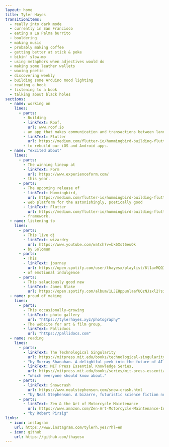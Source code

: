 ```yaml
---
layout: home
title: Tyler Hayes
transitionItems:
  - really into dark mode
  - currently in San Francisco
  - eating a La Palma burrito
  - bouldering
  - making music
  - probably making coffee
  - getting better at stick & poke
  - bikin' slow-mo
  - using metaphors when adjectives would do
  - making some leather wallets
  - waxing poetic
  - discovering weekly
  - building some Arduino mood lighting
  - reading a book
  - listening to a book
  - talking about black holes
sections:
  - name: working on
    lines:
      - parts:
        - Building
        - linkText: Roof,
          url: www.roof.io
        - an app that makes communication and transactions between landlords, tenants, and roommates simple. Currently, using
        - linkText: Flutter
          url: https://medium.com/flutter-io/hummingbird-building-flutter-for-the-web-e687c2a023a8
        - to rebuild our iOS and Android apps.
  - name: "excited about"
    lines:
      - parts:
        - The winning lineup at
        - linkText: Form
          url: https://www.experienceform.com/
        - this year.
      - parts:
        - The upcoming release of
        - linkText: Hummingbird,
          url: https://medium.com/flutter-io/hummingbird-building-flutter-for-the-web-e687c2a023a8
        - web platform for the astonishingly, poetically good
        - linkText: Flutter
          url: https://medium.com/flutter-io/hummingbird-building-flutter-for-the-web-e687c2a023a8
        - framework.
  - name: listening to
    lines:
      - parts:
        - This live dj
        - linkText: wizardry
          url: https://www.youtube.com/watch?v=bk6Xst6euQk
        - by Solomun
      - parts:
        - This 
        - linkText: journey
          url: https://open.spotify.com/user/thayesx/playlist/6l1avMQQIgFahYYQWZnowO?si=_Ebvlib3Q5OBWfWNiugd_w
        - of emotional indulgence
      - parts:
        - This salaciously good new
        - linkText: James Blake
          url: https://open.spotify.com/album/1LJE8ppunlaafUQzNJsxl2?si=I8_2DoUnQza9cACrKKlX7A
  - name: proud of making
    lines:
      - parts:
        - This occasionally-growing
        - linkText: photo gallery
          url: "https://tylerhayes.xyz/photography"
        - The website for art & film group,
        - linkText: Pallidocs
          url: "https://pallidocs.com"
  - name: reading
    lines:
      - parts:
        - linkText: The Technological Singularity
          url: https://mitpress.mit.edu/books/technological-singularity
        - "by Murray Shanahan. A delightful peek into the future of AI and brain emulation. Also part of the"
        - linkText: MIT Press Essential Knowledge Series,
          url: https://mitpress.mit.edu/books/series/mit-press-essential-knowledge-series
        - "which everyone should know about."
      - parts:
        - linkText: Snowcrash
          url: https://www.nealstephenson.com/snow-crash.html
        - "by Neal Stephenson. A bizarre, futuristic science fiction novel set in a digital metaverse, featuring super hacker and master swordsman, Hiro Protagonist."
      - parts:
        - linkText: Zen & the Art of Motorcycle Maintenance
          url: https://www.amazon.com/Zen-Art-Motorcycle-Maintenance-Inquiry/dp/0060589469
        - "by Robert Pirsig"
links:
  - icon: instagram
    url: https://www.instagram.com/tylerh.yes/?hl=en
  - icon: github
    url: https://github.com/thayesx
---
```

